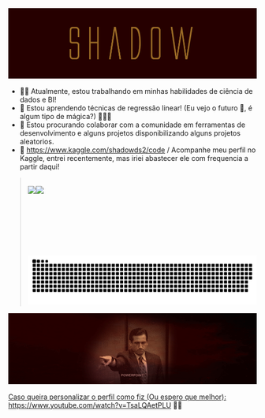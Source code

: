 <img src="https://github.com/ShadowsCrow/ShadowsCrow/blob/main/shadow.gif"/>

- 🐱‍👤 Atualmente, estou trabalhando em minhas habilidades de ciência de dados e BI!
- 🌱 Estou aprendendo técnicas de regressão linear! (Eu vejo o futuro 🔮, é algum tipo de mágica?) 🧙🏻‍♂️
- 👯 Estou procurando colaborar com a comunidade em ferramentas de desenvolvimento e alguns projetos disponibilizando alguns projetos aleatorios.
- 🎲 https://www.kaggle.com/shadowds2/code / Acompanhe meu perfil no Kaggle, entrei recentemente, mas iriei abastecer ele com frequencia a partir daqui!

<blockquote>

<br>

<div align="center">
  <a href="https://github.com/ShadowsCrow">
  <img height="140em" style="float: left;" src="https://github-readme-stats.vercel.app/api?username=ShadowsCrow&show_icons=true&theme=maroongold&include_all_commits=true&count_private=true&custom_title=STATUS DO GITHUB - Shadow"/>
  <img height="140em" style="float: left;" src="https://github-readme-stats.vercel.app/api/top-langs/?username=ShadowsCrow&layout=compact&langs_count=7&theme=maroongold&custom_title=LINGUAGENS MAIS USADAS"/>
</div>

 <br>

  ![Snake animation](https://github.com/ShadowsCrow/ShadowsCrow/blob/output/github-contribution-grid-snake.svg)
 
</div>
</blockquote>

<img src="https://github.com/ShadowsCrow/ShadowsCrow/blob/main/office-funny.gif"/> 

Caso queira personalizar o perfil como fiz (Ou espero que melhor): https://www.youtube.com/watch?v=TsaLQAetPLU 💪🏼

